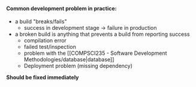 #### Common development problem in practice:
- a build "breaks/fails"
	- success in development stage $\rightarrow$ failure in production
- a broken build is anything that prevents a build from reporting success
	- compilation error
	- failed test/inspection
	- problem with the [[COMPSCI235 - Software Development Methodologies/database|database]]
	- Deployment problem (missing dependency)

**Should be fixed immediately**

